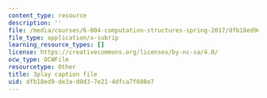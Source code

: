 ```yaml
---
content_type: resource
description: ''
file: /media/courses/6-004-computation-structures-spring-2017/dfb18ed9de3ad0d37e214dfca7f608e7_qY5Rr-PTMMc.srt
file_type: application/x-subrip
learning_resource_types: []
license: https://creativecommons.org/licenses/by-nc-sa/4.0/
ocw_type: OCWFile
resourcetype: Other
title: 3play caption file
uid: dfb18ed9-de3a-d0d3-7e21-4dfca7f608e7
---
```

